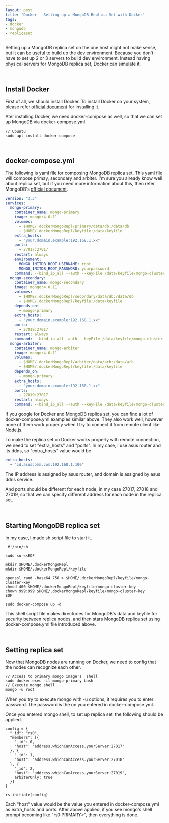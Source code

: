 ```yaml
---
layout: post
title: "Docker - Setting up a MongoDB Replica Set with Docker"
tags:
- docker
- mongodb
- replicaset
---
```

Setting up a MongoDB replica set on the one host might not make sense, but it can be useful to build up the dev environment. Because you don't have to set up 2 or 3 servers to build dev environment. Instead having physical servers for MongoDB replica set, Docker can simulate it.

<br />

## Install Docker
First of all, we should install Docker. To install Docker on your system, please refer [official document](https://docs.docker.com/install/linux/docker-ce/ubuntu/) for installing it.

Ater installing Docker, we need docker-compose as well, so that we can set up MongoDB via docker-compose.yml.
~~~shell
// Ubuntu
sudo apt install docker-compose
~~~

<br />

## docker-compose.yml
The following is yaml file for composing MongoDB replica set. This yaml file will compose primay, secondary and arbiter. I'm sure you already know well about replica set, but if you need more information about this, then refer MongoDB's [official document](https://docs.mongodb.com/manual/core/replica-set-members/).
~~~yml
version: "3.3"
services:
  mongo-primary:
    container_name: mongo-primary
    image: mongo:4.0.11
    volumes:
      - $HOME/.dockerMongoRepl/primary/data/db:/data/db
      - $HOME/.dockerMongoRepl/keyfile:/data/keyfile
    extra_hosts:
      - "your.domain.example:192.168.1.xx"
    ports:
      - 27017:27017
    restart: always
    environment:
      MONGO_INITDB_ROOT_USERNAME: root
      MONGO_INITDB_ROOT_PASSWORD: yourpassword
    command: --bind_ip_all --auth --keyFile /data/keyfile/mongo-cluster-key --replSet rs0 --enableMajorityReadConcern false
  mongo-secondary:
    container_name: mongo-secondary
    image: mongo:4.0.11
    volumes:
      - $HOME/.dockerMongoRepl/secondary/data/db:/data/db
      - $HOME/.dockerMongoRepl/keyfile:/data/keyfile
    depends_on:
      - mongo-primary
    extra_hosts:
      - "your.domain.example:192.168.1.xx"
    ports:
      - 27018:27017
    restart: always
    command: --bind_ip_all -auth --keyFile /data/keyfile/mongo-cluster-key --replSet rs0 --enableMajorityReadConcern false
  mongo-arbiter:
    container_name: mongo-arbiter
    image: mongo:4.0.11
    volumes:
      - $HOME/.dockerMongoRepl/arbiter/data/arb:/data/arb
      - $HOME/.dockerMongoRepl/keyfile:/data/keyfile
    depends_on:
      - mongo-primary
    extra_hosts:
      - "your.domain.example:192.168.1.xx"
    ports:
      - 27019:27017
    restart: always
    command: --bind_ip_all --auth --keyFile /data/keyfile/mongo-cluster-key --replSet rs0 --enableMajorityReadConcern false
~~~

If you google for Docker and MongoDB replica set, you can find a lot of docker-compose.yml examples similar above. They also work well, however none of them work properly when I try to connect it from remote client like Node.js.

To make the replica set on Docker works properly with remote connection, we need to set "extra_hosts" and "ports". In my case, I use asus router and its ddns, so "extra_hosts" value would be

~~~yml
extra_hosts:
  - "id.asuscomm.com:192.168.1.100"
~~~

The IP address is assigned by asus router, and domain is assigned by asus ddns service.

And ports should be different for each node, in my case 27017, 27018 and 27019, so that we can specify different address for each node in the replica set.

<br />

## Starting MongoDB replica set
In my case, I made sh script file to start it.

~~~shell
 #!/bin/sh

sudo su <<EOF

mkdir $HOME/.dockerMongoRepl
mkdir $HOME/.dockerMongoRepl/keyfile

openssl rand -base64 756 > $HOME/.dockerMongoRepl/keyfile/mongo-cluster-key
chmod 400 $HOME/.dockerMongoRepl/keyfile/mongo-cluster-key
chown 999:999 $HOME/.dockerMongoRepl/keyfile/mongo-cluster-key
EOF

sudo docker-compose up -d
~~~

This shell script file makes directories for MongoDB's data and keyfile for security between replica nodes, and then stars MongoDB replica set using docker-compose.yml file introduced above.

<br />

## Setting replica set

Now that MongoDB nodes are running on Docker, we need to config that the nodes can recognize each other.

~~~shell
// Access to primary mongo image's  shell
sudo docker exec -it mongo-primary bash
// Execute mongo shell
mongo -u root
~~~

When you try to execute mongo with -u options, it requires you to enter password. The password is the on you entered in docker-compose.yml.

Once you entered mongo shell, to set up replica set, the following should be applied.

~~~shell
config = {
  "_id": "rs0",
  "members": [{
    "_id": 0,
    "host": "address.whichCanAccess.yourServer:27017"
  }, {
    "_id": 1,
    "host": "address.whichCanAccess.yourServer:27018"
  }, {
    "_id": 2,
    "host": "address.whichCanAccess.yourServer:27019",
    arbiterOnly: true
  }]
}

rs.initiate(config)
~~~

Each "host" value would be the value you entered in docker-compose.yml as extra_hosts and ports. After above applied, if you see mongo's shell prompt becoming like "rs0:PRIMARY>", then everything is done.